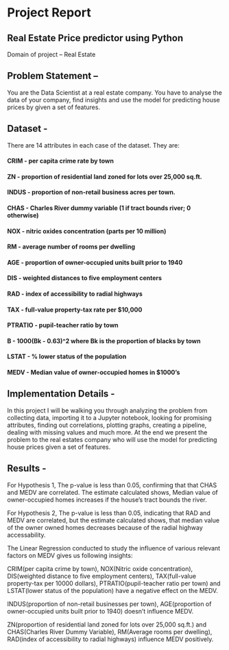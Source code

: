 # Project Report 

## Real Estate Price predictor using Python
Domain of project – Real Estate

## Problem Statement –
You are the Data Scientist at a real estate company. You have to analyse the data of your company, find insights and use the model for predicting house prices by given a set of features.

## Dataset - 
There are 14 attributes in each case of the dataset. They are:

#### CRIM - per capita crime rate by town
#### ZN - proportion of residential land zoned for lots over 25,000 sq.ft.
#### INDUS - proportion of non-retail business acres per town.
#### CHAS - Charles River dummy variable (1 if tract bounds river; 0 otherwise)
#### NOX - nitric oxides concentration (parts per 10 million)
#### RM - average number of rooms per dwelling
#### AGE - proportion of owner-occupied units built prior to 1940
#### DIS - weighted distances to five employment centers
#### RAD - index of accessibility to radial highways
#### TAX - full-value property-tax rate per $10,000
#### PTRATIO - pupil-teacher ratio by town
#### B - 1000(Bk - 0.63)^2 where Bk is the proportion of blacks by town
#### LSTAT - % lower status of the population
#### MEDV - Median value of owner-occupied homes in $1000’s

## Implementation Details - 
In this project I will be walking you through analyzing the problem from collecting data, importing it to a Jupyter notebook, looking for promising attributes, finding out correlations, plotting graphs, creating a pipeline, dealing with missing values and much more. At the end we present the problem to the real estates company who will use the model for predicting house prices given a set of features.

## Results - 
For Hypothesis 1, The p-value is less than 0.05, confirming that that CHAS and MEDV are correlated. The estimate calculated shows, Median value of owner-occupied homes increases if the house’s tract bounds the river.

For Hypothesis 2, The p-value is less than 0.05, indicating that RAD and MEDV are correlated, but the estimate calculated shows, that median value of the owner owned homes decreases because of the radial highway accessability.

The Linear Regression conducted to study the influence of various relevant factors on MEDV gives us following insights:

CRIM(per capita crime by town), NOX(Nitric oxide concentration), DIS(weighted distance to five employment centers), TAX(full-value property-tax per 10000 dollars), PTRATIO(pupil-teacher ratio per town) and LSTAT(lower status of the population) have a negative effect on the MEDV.

INDUS(proportion of non-retail businesses per town), AGE(proportion of owner-occupied units built prior to 1940) doesn’t influence MEDV.

ZN(proportion of residential land zoned for lots over 25,000 sq.ft.) and CHAS(Charles River Dummy Variable), RM(Average rooms per dwelling), RAD(index of accessibility to radial highways) influence MEDV positively.
